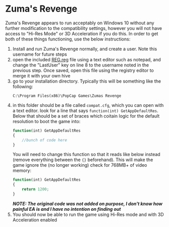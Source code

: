 # Zuma's Revenge
Zuma's Revenge appears to run acceptably on Windows 10 without any further modification to the compatibility settings, however you will not have access to "Hi-Res Mode" or 3D Acceleration if you do this. In order to get both of these things functioning, use the below instructions:
1. Install and run Zuma's Revenge normally, and create a user. Note this username for future steps
1. open the included [REG.reg](./REG.reg) file using a text editor such as notepad, and change the "LastUser" key on line 8 to the username noted in the previous step. Once saved, open this file using the registry editor to merge it with your own hive
1. go to your installation directory. Typically this will be something like the following:
    ```
    C:\Program Files(x86)\PopCap Games\Zumas Revenge
    ```
1. in this folder should be a file called ```compat.cfg```, which you can open with a text editor. look for a line that says ```function(int) GetAppDefaultRes```. Below that should be a set of braces which coitain logic for the default resolution to boot the game into:
    ```js
    function(int) GetAppDefaultRes
    {
        //bunch of code here
    }
    ```
    You will need to change this function so that it reads like below instead (remove everything between the ```{}``` beforehand). This will make the game ignore the (no longer working) check for 768MB+ of video memory:
    ```js
    function(int) GetAppDefaultRes
    {
        return 1200;
    }
    ```
    ***NOTE: The original code was not added on purpose, I don't know how painful EA is and I have no intention on finding out***
1. You should now be able to run the game using Hi-Res mode and with 3D Acceleration enabled